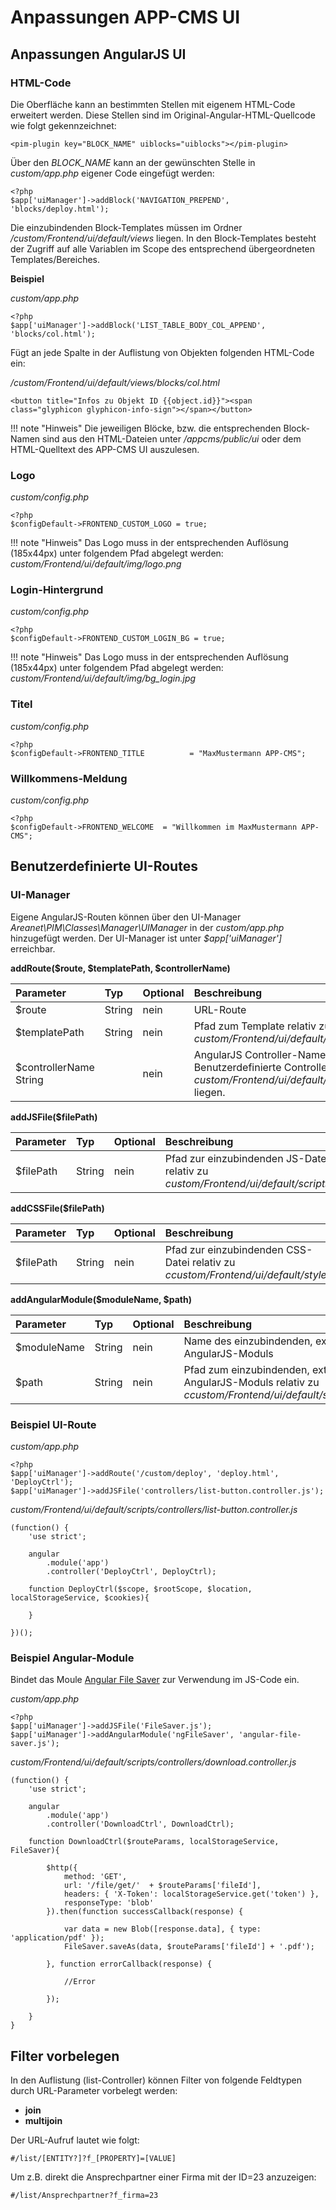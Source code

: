 # Anpassungen APP-CMS UI

## Anpassungen AngularJS UI

### HTML-Code

Die Oberfläche kann an bestimmten Stellen mit eigenem HTML-Code erweitert werden. Diese Stellen sind im Original-Angular-HTML-Quellcode wie folgt gekennzeichnet:

```
<pim-plugin key="BLOCK_NAME" uiblocks="uiblocks"></pim-plugin>
```

Über den *BLOCK_NAME* kann an der gewünschten Stelle in _custom/app.php_ eigener Code eingefügt werden:

```
<?php
$app['uiManager']->addBlock('NAVIGATION_PREPEND', 'blocks/deploy.html');
```

Die einzubindenden Block-Templates müssen im Ordner _/custom/Frontend/ui/default/views_ liegen. In den Block-Templates besteht der Zugriff auf alle Variablen im Scope des entsprechend übergeordneten Templates/Bereiches.

**Beispiel**

_custom/app.php_
```
<?php
$app['uiManager']->addBlock('LIST_TABLE_BODY_COL_APPEND', 'blocks/col.html');
```

Fügt an jede Spalte in der Auflistung von Objekten folgenden HTML-Code ein:

_/custom/Frontend/ui/default/views/blocks/col.html_
```
<button title="Infos zu Objekt ID {{object.id}}"><span class="glyphicon glyphicon-info-sign"></span></button>
```

!!! note "Hinweis"
    Die jeweiligen Blöcke, bzw. die entsprechenden Block-Namen sind aus den HTML-Dateien unter _/appcms/public/ui_ oder dem HTML-Quelltext des APP-CMS UI auszulesen.

### Logo

_custom/config.php_
```
<?php
$configDefault->FRONTEND_CUSTOM_LOGO = true;
```
!!! note "Hinweis"
    Das Logo muss in der entsprechenden Auflösung (185x44px) unter folgendem Pfad abgelegt werden: _custom/Frontend/ui/default/img/logo.png_

### Login-Hintergrund

_custom/config.php_
```
<?php
$configDefault->FRONTEND_CUSTOM_LOGIN_BG = true;
```
!!! note "Hinweis"
    Das Logo muss in der entsprechenden Auflösung (185x44px) unter folgendem Pfad abgelegt werden: _custom/Frontend/ui/default/img/bg_login.jpg_

### Titel 

_custom/config.php_
```
<?php
$configDefault->FRONTEND_TITLE          = "MaxMustermann APP-CMS";
```
 
### Willkommens-Meldung

_custom/config.php_
```
<?php
$configDefault->FRONTEND_WELCOME  = "Willkommen im MaxMustermann APP-CMS";
```

## Benutzerdefinierte UI-Routes  

### UI-Manager
Eigene AngularJS-Routen können über den UI-Manager _Areanet\PIM\Classes\Manager\UIManager_ in der _custom/app.php_ hinzugefügt werden. 
Der UI-Manager ist unter _$app['uiManager']_ erreichbar.

**addRoute($route, $templatePath, $controllerName)**

| Parameter     | Typ                                           | Optional | Beschreibung                                                                                         |
|:--------------|:----------------------------------------------|:---------|:-----------------------------------------------------------------------------------------------------|
| $route        | String                                        | nein     | URL-Route |
| $templatePath | String | nein     |                Pfad zum Template relativ zu _custom/Frontend/ui/default/views_                                                                                      |
| $controllerName       String       |                                               |      nein    |    AngularJS Controller-Name. Benutzerdefinierte Controller sollten unter _custom/Frontend/ui/default/scripts/controllers_ liegen.                                                                                                |

**addJSFile($filePath)**

| Parameter     | Typ                                           | Optional | Beschreibung                                                                                         |
|:--------------|:----------------------------------------------|:---------|:-----------------------------------------------------------------------------------------------------|
| $filePath        | String                                        | nein     | Pfad zur einzubindenden JS-Datei relativ zu _custom/Frontend/ui/default/scripts_  |

**addCSSFile($filePath)**

| Parameter     | Typ                                           | Optional | Beschreibung                                                                                         |
|:--------------|:----------------------------------------------|:---------|:-----------------------------------------------------------------------------------------------------|
| $filePath        | String                                        | nein     | Pfad zur einzubindenden CSS-Datei relativ zu _ccustom/Frontend/ui/default/styles/_  |


**addAngularModule($moduleName, $path)**

| Parameter     | Typ                                           | Optional | Beschreibung                                                                                         |
|:--------------|:----------------------------------------------|:---------|:-----------------------------------------------------------------------------------------------------|
| $moduleName        | String                                        | nein     | Name des einzubindenden, externen AngularJS-Moduls  |
| $path        | String                                        | nein     | Pfad zum einzubindenden, externen AngularJS-Moduls relativ zu _ccustom/Frontend/ui/default/scripts/_  |



###  Beispiel UI-Route

_custom/app.php_
```
<?php
$app['uiManager']->addRoute('/custom/deploy', 'deploy.html', 'DeployCtrl');
$app['uiManager']->addJSFile('controllers/list-button.controller.js');
```

_custom/Frontend/ui/default/scripts/controllers/list-button.controller.js_
```
(function() {
    'use strict';

    angular
        .module('app')
        .controller('DeployCtrl', DeployCtrl);

    function DeployCtrl($scope, $rootScope, $location, localStorageService, $cookies){

    }

})();
```

### Beispiel Angular-Module

Bindet das Moule [Angular File Saver](http://alferov.github.io/angular-file-saver/) zur Verwendung im JS-Code ein.

_custom/app.php_
```
<?php
$app['uiManager']->addJSFile('FileSaver.js');
$app['uiManager']->addAngularModule('ngFileSaver', 'angular-file-saver.js');
```

_custom/Frontend/ui/default/scripts/controllers/download.controller.js_
```
(function() {
    'use strict';

    angular
        .module('app')
        .controller('DownloadCtrl', DownloadCtrl);

    function DownloadCtrl($routeParams, localStorageService, FileSaver){
        
        $http({
            method: 'GET',
            url: '/file/get/'  + $routeParams['fileId'],
            headers: { 'X-Token': localStorageService.get('token') },
            responseType: 'blob'
        }).then(function successCallback(response) {

            var data = new Blob([response.data], { type: 'application/pdf' });
            FileSaver.saveAs(data, $routeParams['fileId'] + '.pdf');
            
        }, function errorCallback(response) {
            
            //Error
            
        });
        
    }
}
```

## Filter vorbelegen   

In den Auflistung (list-Controller) können Filter von folgende Feldtypen durch URL-Parameter vorbelegt werden:

- **join**
- **multijoin**


Der URL-Aufruf lautet wie folgt:

```
#/list/[ENTITY?]?f_[PROPERTY]=[VALUE]
```

Um z.B. direkt die Ansprechpartner einer Firma mit der ID=23 anzuzeigen:
```
#/list/Ansprechpartner?f_firma=23
```